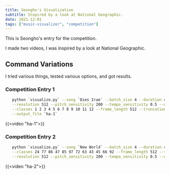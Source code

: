 ```yaml
---
title: Seongho's Visualization
subtitle: Inspired by a look at National Geographic.
date: 2021-12-01
tags: ["music-visualizer", "competition"]
---
```



This is Seongho's entry for the competition.

I made two videos, I was inspired by a look at National Geographic.

## Command Variations

I tried various things, tested various options, and got results.

### Competition Entry 1

```bash
   python `visualize.py` --song `Dies Irae` --batch_size 4 --duration 46 \
   --resolution 512 --pitch_sensitivity 200 --tempo_sensitivity 0.5 --depth 0.3 --jitter 0.2 \
   --classes 1 2 3 4 5 6 7 8 9 10 11 12 --frame_length 512 --truncation 0.6 --smooth_factor 2\
   --output_file `ha-1`
```

{{<video "ha-1">}}

### Competition Entry 2

```bash
   python `visualize.py` --song `New World` --batch_size 4 --duration 46 \
   --classes 24 77 86 47 85 97 72 63 43 45 66 92 --frame_length 512 --truncation 0.6 --smooth_factor 2 \
   --resolution 512 --pitch_sensitivity 200 --tempo_sensitivity 0.5 --depth 0.3 --jitter 0.2 --output_file `ha-2`
```

{{<video "ha-2">}}